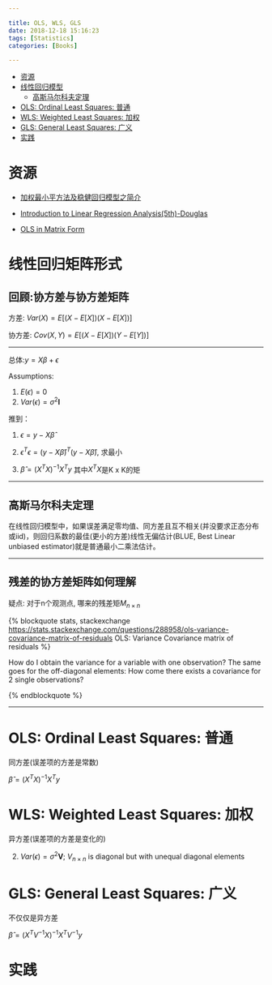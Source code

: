 ```yaml
---

title: OLS, WLS, GLS
date: 2018-12-18 15:16:23
tags: [Statistics]
categories: [Books]

---
```


<!-- vim-markdown-toc GFM -->

* [资源](#资源)
* [线性回归模型](#线性回归模型)
    * [高斯马尔科夫定理](#高斯马尔科夫定理)
* [OLS: Ordinal Least Squares: 普通](#ols-ordinal-least-squares-普通)
* [WLS: Weighted Least Squares: 加权](#wls-weighted-least-squares-加权)
* [GLS: General Least Squares: 广义](#gls-general-least-squares-广义)
* [实践](#实践)

<!-- vim-markdown-toc -->

# 资源

- [加权最小平方法及稳健回归模型之简介][B1]

- [Introduction to Linear Regression Analysis(5th)-Douglas][B2]

- [OLS in Matrix Form][B3]

[B1]: https://pan.baidu.com/s/16FU_ZwFqw7wxH85Ry59chw "提取码: u4w4"
[B2]: https://pan.baidu.com/s/16FU_ZwFqw7wxH85Ry59chw "提取码: u4w4"
[B3]: https://pan.baidu.com/s/16FU_ZwFqw7wxH85Ry59chw "提取码: u4w4"


<!-- more -->

# 线性回归矩阵形式

## 回顾:协方差与协方差矩阵

方差: $Var(X) = E[(X - E[X])(X - E[X])]$

协方差: $Cov(X, Y) = E[(X - E[X])(Y - E[Y])]$


-----------------------------------------------------------------

总体:$y = X\beta + \epsilon$

Assumptions:

1. $E(\epsilon) = 0$
2. $Var(\epsilon) = \sigma^2\mathbf{I}$

推到：

1. $\epsilon = y - X\hat{\beta}$

2. $\epsilon^T \epsilon = (y - X\hat{\beta})^T (y - X\hat{\beta})$, 求最小

3. $\hat{\beta} = (X^T X)^{-1}X^Ty$ 其中$X^T X$是K x K的矩

-----------------------------------------------------------------

## 高斯马尔科夫定理

在线性回归模型中，如果误差满足零均值、同方差且互不相关(并没要求正态分布或iid)，则回归系数的最佳(更小的方差)线性无偏估计(BLUE, Best Linear unbiased estimator)就是普通最小二乘法估计。

-----------------------------------------------------------------

## 残差的协方差矩阵如何理解

疑点: 对于n个观测点, 哪来的残差矩$M_{n \times n}$

{% blockquote stats, stackexchange https://stats.stackexchange.com/questions/288958/ols-variance-covariance-matrix-of-residuals OLS: Variance Covariance matrix of residuals %}

How do I obtain the variance for a variable with one observation? The same goes for the off-diagonal elements: How come there exists a covariance for 2 single observations?

{% endblockquote %}

-----------------------------------------------------------------


# OLS: Ordinal Least Squares: 普通

同方差(误差项的方差是常数)

$\hat{\beta} = (X^T X)^{-1} X^T y$

# WLS: Weighted Least Squares: 加权

异方差(误差项的方差是变化的)

2. $Var(\epsilon) = \sigma^2\mathbf{V}$;  $V_{n \times n}$ is diagonal but with unequal diagonal elements

# GLS: General Least Squares: 广义

不仅仅是异方差

$\hat{\beta} = (X^T V^{-1} X)^{-1} X^T V^{-1} y$

# 实践
